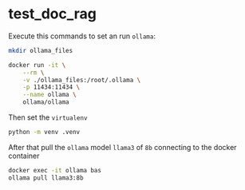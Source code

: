 # test_doc_rag

Execute this commands to set an run `ollama`:

```bash
mkdir ollama_files

docker run -it \
    --rm \
    -v ./ollama_files:/root/.ollama \
    -p 11434:11434 \
    --name ollama \
    ollama/ollama
```

Then set the `virtualenv`

```bash
python -m venv .venv
```

After that pull the `ollama` model `llama3` of `8b` connecting to the docker container 

```bash
docker exec -it ollama bas
ollama pull llama3:8b
```
